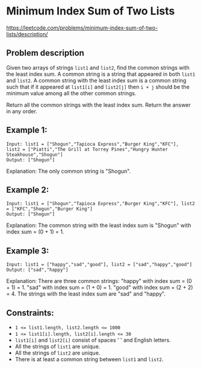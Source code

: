 # Minimum Index Sum of Two Lists

https://leetcode.com/problems/minimum-index-sum-of-two-lists/description/

## Problem description

Given two arrays of strings `list1` and `list2`, find the common strings with the least index sum.
A common string is a string that appeared in both `list1` and `list2`.
A common string with the least index sum is a common string such that if it appeared at `list1[i]` and `list2[j]` then
`i + j` should be the minimum value among all the other common strings.

Return all the common strings with the least index sum. Return the answer in any order.

## Example 1:

```text
Input: list1 = ["Shogun","Tapioca Express","Burger King","KFC"],
list2 = ["Piatti","The Grill at Torrey Pines","Hungry Hunter Steakhouse","Shogun"]
Output: ["Shogun"]
```

Explanation: The only common string is "Shogun".

## Example 2:

```text
Input: list1 = ["Shogun","Tapioca Express","Burger King","KFC"], list2 = ["KFC","Shogun","Burger King"]
Output: ["Shogun"]
```

Explanation: The common string with the least index sum is "Shogun" with index sum = (0 + 1) = 1.

## Example 3:

```text
Input: list1 = ["happy","sad","good"], list2 = ["sad","happy","good"]
Output: ["sad","happy"]
```

Explanation: There are three common strings:
"happy" with index sum = (0 + 1) = 1.
"sad" with index sum = (1 + 0) = 1.
"good" with index sum = (2 + 2) = 4.
The strings with the least index sum are "sad" and "happy".

## Constraints:

- `1 <= list1.length, list2.length <= 1000`
- `1 <= list1[i].length, list2[i].length <= 30`
- `list1[i]` and `list2[i]` consist of spaces ' ' and English letters.
- All the strings of `list1` are unique.
- All the strings of `list2` are unique.
- There is at least a common string between `list1` and `list2`.